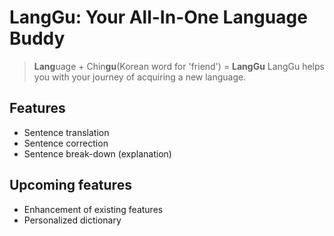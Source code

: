 # LangGu: Your All-In-One Language Buddy
> **Lang**uage + Chin**gu**(Korean word for 'friend') = **LangGu**
LangGu helps you with your journey of acquiring a new language.

## Features
- Sentence translation
- Sentence correction
- Sentence break-down (explanation)

## Upcoming features
- Enhancement of existing features
- Personalized dictionary
